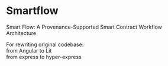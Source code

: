 # Smartflow
Smart Flow: A Provenance-Supported Smart Contract Workflow Architecture

For rewriting original codebase:  
from Angular to Lit  
from express to hyper-express  
